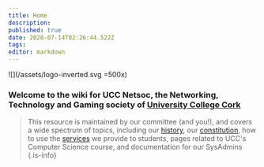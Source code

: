 ```yaml
---
title: Home
description: 
published: true
date: 2020-07-14T02:26:44.522Z
tags: 
editor: markdown
---
```



![](/assets/logo-inverted.svg =500x)

### Welcome to the wiki for UCC Netsoc, the Networking, Technology and Gaming society of [University College Cork](https://www.ucc.ie)

> This resource is maintained by our committee (and you!), and covers a wide spectrum of topics, including our [history](/about/history), our [constitution](/about/constitution), how to use the [services](/services/tutorial) we provide to students, pages related to UCC's Computer Science course, and documentation for our SysAdmins
> {.is-info}

